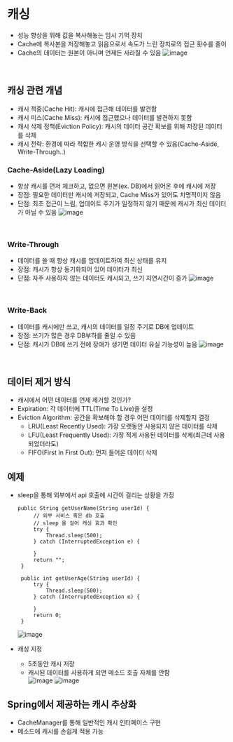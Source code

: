 # 캐싱
 - 성능 향상을 위해 값을 복사해놓는 임시 기억 장치
 - Cache에 복사본을 저장해놓고 읽음으로서 속도가 느린 장치로의 접근 횟수를 줄이
 - Cache의 데이터는 원본이 아니며 언제든 사라질 수 있음
   ![image](https://github.com/SudalKing/Spring_Redis/assets/87001865/53748913-ef1b-4877-9fb4-4edf9773db74)

<br>

## 캐싱 관련 개념
 - 캐시 적중(Cache Hit): 캐시에 접근해 데이터를 발견함
 - 캐시 미스(Cache Miss): 캐시에 접근했으나 데이터를 발견하지 못함
 - 캐시 삭제 정책(Eviction Policy): 캐시의 데이터 공간 확보를 위해 저장된 데이터를 삭제
 - 캐시 전략: 환경에 따라 적합한 캐시 운영 방식을 선택할 수 있음(Cache-Aside, Write-Through..)


### Cache-Aside(Lazy Loading)
 - 항상 캐시를 먼저 체크하고, 없으면 원본(ex. DB)에서 읽어온 후에 캐시에 저장
 - 장점: 필요한 데이터만 캐시에 저장되고, Cache Miss가 있어도 치명적이지 않음
 - 단점: 최초 접근이 느림, 업데이트 주기가 일정하지 않기 때문에 캐시가 최신 데이터가 아닐 수 있음
 ![image](https://github.com/SudalKing/Spring_Redis/assets/87001865/f7259c8c-4f3b-479e-8275-66820cd27801)

<br>

### Write-Through
 - 데이터를 쓸 때 항상 캐시를 업데이트하여 최신 상태를 유지
 - 장점: 캐시가 항상 동기화되어 있어 데이터가 최신
 - 단점: 자주 사용하지 않는 데이터도 캐시되고, 쓰기 지연시간이 증가
 ![image](https://github.com/SudalKing/Spring_Redis/assets/87001865/89eeffb4-93d0-49ab-a08d-e72c99264088)

<br>

### Write-Back
 - 데이터를 캐시에만 쓰고, 캐시의 데이터를 일정 주기로 DB에 업데이트
 - 장점: 쓰기가 많은 경우 DB부하를 줄일 수 있음
 - 단점: 캐시가 DB에 쓰기 전에 장애가 생기면 데이터 유실 가능성이 높음
 ![image](https://github.com/SudalKing/Spring_Redis/assets/87001865/404fb569-fa38-435c-93c4-c17525b318ef)

<br>

## 데이터 제거 방식
 - 캐시에서 어떤 데이터를 언제 제거할 것인가?
 - Expiration: 각 데이터에 TTL(Time To Live)을 설정
 - Eviction Algorithm: 공간을 확보해야 할 경우 어떤 데이터를 삭제할지 결정
    + LRU(Least Recently Used): 가장 오랫동안 사용되지 않은 데이터를 삭제
    + LFU(Least Frequently Used): 가장 적게 사용된 데이터를 삭제(최근데 사용되었더라도)
    + FIFO(First In First Out): 먼저 들어온 데이터 삭제


## 예제

 - sleep을 통해 외부에서 api 호출에 시간이 걸리는 상황을 가정
   ```
   public String getUserName(String userId) {
        // 외부 서비스 혹은 db 호출
        // sleep 을 걸어 캐싱 효과 확인
        try {
            Thread.sleep(500);
        } catch (InterruptedException e) {

        }
        return "";
    }

    public int getUserAge(String userId) {
        try {
            Thread.sleep(500);
        } catch (InterruptedException e) {

        }
        return 0;
    }
   ```
   ![image](https://github.com/SudalKing/Spring_Redis/assets/87001865/198d82cc-754f-436f-8e98-aaf1b96c3a1c)


- 캐싱 지정
  - 5초동안 캐시 저장
  - 캐시된 데이터를 사용하게 되면 메소드 호출 자체를 안함 <br>
  ![image](https://github.com/SudalKing/Spring_Redis/assets/87001865/d8c53cab-0740-436d-aae3-4c5fe4e93cd0)
  ![image](https://github.com/SudalKing/Spring_Redis/assets/87001865/8a32760d-a6af-4b01-862e-bf8e612864aa)

## Spring에서 제공하는 캐시 추상화
 - CacheManager를 통해 일반적인 캐시 인터페이스 구현
 - 메소드에 캐시를 손쉽게 적용 가능
   


